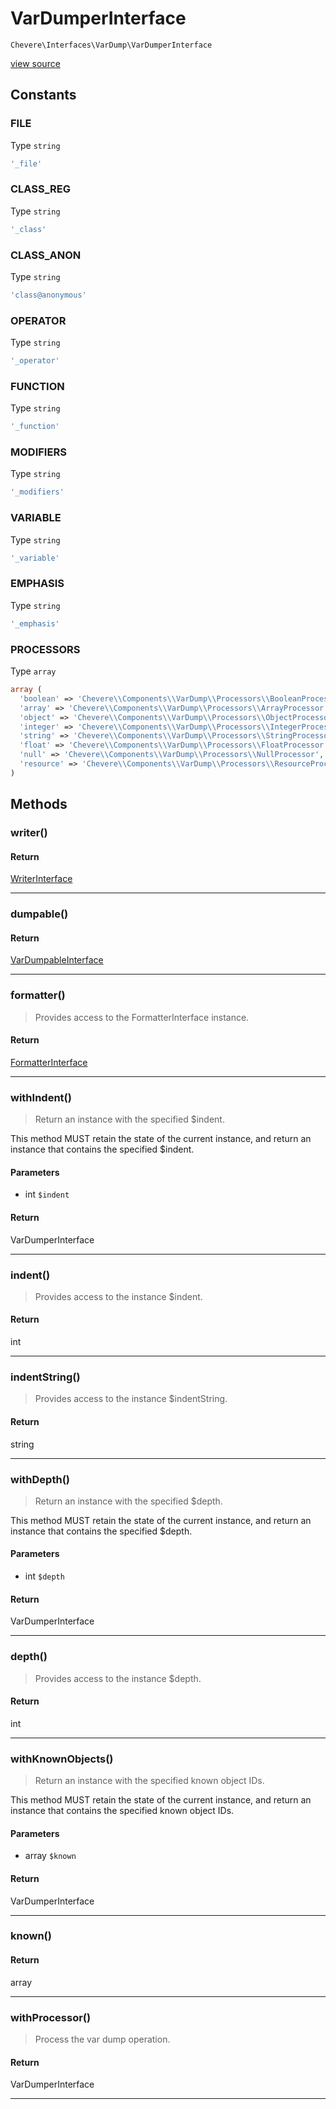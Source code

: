# VarDumperInterface

`Chevere\Interfaces\VarDump\VarDumperInterface`

[view source](https://github.com/chevere/chevere/blob/master//home/rodolfo/git/chevere/chevere/interfaces/VarDump/VarDumperInterface.php)

## Constants

### FILE

Type `string`

```php
'_file'
```

### CLASS_REG

Type `string`

```php
'_class'
```

### CLASS_ANON

Type `string`

```php
'class@anonymous'
```

### OPERATOR

Type `string`

```php
'_operator'
```

### FUNCTION

Type `string`

```php
'_function'
```

### MODIFIERS

Type `string`

```php
'_modifiers'
```

### VARIABLE

Type `string`

```php
'_variable'
```

### EMPHASIS

Type `string`

```php
'_emphasis'
```

### PROCESSORS

Type `array`

```php
array (
  'boolean' => 'Chevere\\Components\\VarDump\\Processors\\BooleanProcessor',
  'array' => 'Chevere\\Components\\VarDump\\Processors\\ArrayProcessor',
  'object' => 'Chevere\\Components\\VarDump\\Processors\\ObjectProcessor',
  'integer' => 'Chevere\\Components\\VarDump\\Processors\\IntegerProcessor',
  'string' => 'Chevere\\Components\\VarDump\\Processors\\StringProcessor',
  'float' => 'Chevere\\Components\\VarDump\\Processors\\FloatProcessor',
  'null' => 'Chevere\\Components\\VarDump\\Processors\\NullProcessor',
  'resource' => 'Chevere\\Components\\VarDump\\Processors\\ResourceProcessor',
)
```


## Methods

### writer()

#### Return

[WriterInterface](../Writer/WriterInterface.md)

---

### dumpable()

#### Return

[VarDumpableInterface](./VarDumpableInterface.md)

---

### formatter()

> Provides access to the FormatterInterface instance.

#### Return

[FormatterInterface](./FormatterInterface.md)

---

### withIndent()

> Return an instance with the specified $indent.

This method MUST retain the state of the current instance, and return
an instance that contains the specified $indent.

#### Parameters

- int `$indent`

#### Return

VarDumperInterface

---

### indent()

> Provides access to the instance $indent.

#### Return

int

---

### indentString()

> Provides access to the instance $indentString.

#### Return

string

---

### withDepth()

> Return an instance with the specified $depth.

This method MUST retain the state of the current instance, and return
an instance that contains the specified $depth.

#### Parameters

- int `$depth`

#### Return

VarDumperInterface

---

### depth()

> Provides access to the instance $depth.

#### Return

int

---

### withKnownObjects()

> Return an instance with the specified known object IDs.

This method MUST retain the state of the current instance, and return
an instance that contains the specified known object IDs.

#### Parameters

- array `$known`

#### Return

VarDumperInterface

---

### known()

#### Return

array

---

### withProcessor()

> Process the var dump operation.

#### Return

VarDumperInterface

---

